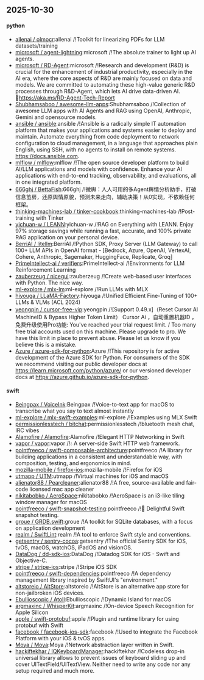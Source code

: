 ## 2025-10-30

#### python
* [allenai / olmocr](https://github.com/allenai/olmocr):allenai /!Toolkit for linearizing PDFs for LLM datasets/training
* [microsoft / agent-lightning](https://github.com/microsoft/agent-lightning):microsoft /!The absolute trainer to light up AI agents.
* [microsoft / RD-Agent](https://github.com/microsoft/RD-Agent):microsoft /!Research and development (R&D) is crucial for the enhancement of industrial productivity, especially in the AI era, where the core aspects of R&D are mainly focused on data and models. We are committed to automating these high-value generic R&D processes through R&D-Agent, which lets AI drive data-driven AI. 🔗https://aka.ms/RD-Agent-Tech-Report
* [Shubhamsaboo / awesome-llm-apps](https://github.com/Shubhamsaboo/awesome-llm-apps):Shubhamsaboo /!Collection of awesome LLM apps with AI Agents and RAG using OpenAI, Anthropic, Gemini and opensource models.
* [ansible / ansible](https://github.com/ansible/ansible):ansible /!Ansible is a radically simple IT automation platform that makes your applications and systems easier to deploy and maintain. Automate everything from code deployment to network configuration to cloud management, in a language that approaches plain English, using SSH, with no agents to install on remote systems. https://docs.ansible.com.
* [mlflow / mlflow](https://github.com/mlflow/mlflow):mlflow /!The open source developer platform to build AI/LLM applications and models with confidence. Enhance your AI applications with end-to-end tracking, observability, and evaluations, all in one integrated platform.
* [666ghj / BettaFish](https://github.com/666ghj/BettaFish):666ghj /!微舆：人人可用的多Agent舆情分析助手，打破信息茧房，还原舆情原貌，预测未来走向，辅助决策！从0实现，不依赖任何框架。
* [thinking-machines-lab / tinker-cookbook](https://github.com/thinking-machines-lab/tinker-cookbook):thinking-machines-lab /!Post-training with Tinker
* [yichuan-w / LEANN](https://github.com/yichuan-w/LEANN):yichuan-w /!RAG on Everything with LEANN. Enjoy 97% storage savings while running a fast, accurate, and 100% private RAG application on your personal device.
* [BerriAI / litellm](https://github.com/BerriAI/litellm):BerriAI /!Python SDK, Proxy Server (LLM Gateway) to call 100+ LLM APIs in OpenAI format - [Bedrock, Azure, OpenAI, VertexAI, Cohere, Anthropic, Sagemaker, HuggingFace, Replicate, Groq]
* [PrimeIntellect-ai / verifiers](https://github.com/PrimeIntellect-ai/verifiers):PrimeIntellect-ai /!Environments for LLM Reinforcement Learning
* [zauberzeug / nicegui](https://github.com/zauberzeug/nicegui):zauberzeug /!Create web-based user interfaces with Python. The nice way.
* [ml-explore / mlx-lm](https://github.com/ml-explore/mlx-lm):ml-explore /!Run LLMs with MLX
* [hiyouga / LLaMA-Factory](https://github.com/hiyouga/LLaMA-Factory):hiyouga /!Unified Efficient Fine-Tuning of 100+ LLMs & VLMs (ACL 2024)
* [yeongpin / cursor-free-vip](https://github.com/yeongpin/cursor-free-vip):yeongpin /![Support 0.49.x]（Reset Cursor AI MachineID & Bypass Higher Token Limit） Cursor Ai ，自动重置机器ID ， 免费升级使用Pro功能: You've reached your trial request limit. / Too many free trial accounts used on this machine. Please upgrade to pro. We have this limit in place to prevent abuse. Please let us know if you believe this is a mistake.
* [Azure / azure-sdk-for-python](https://github.com/Azure/azure-sdk-for-python):Azure /!This repository is for active development of the Azure SDK for Python. For consumers of the SDK we recommend visiting our public developer docs at https://learn.microsoft.com/python/azure/ or our versioned developer docs at https://azure.github.io/azure-sdk-for-python.

#### swift
* [Beingpax / VoiceInk](https://github.com/Beingpax/VoiceInk):Beingpax /!Voice-to-text app for macOS to transcribe what you say to text almost instantly
* [ml-explore / mlx-swift-examples](https://github.com/ml-explore/mlx-swift-examples):ml-explore /!Examples using MLX Swift
* [permissionlesstech / bitchat](https://github.com/permissionlesstech/bitchat):permissionlesstech /!bluetooth mesh chat, IRC vibes
* [Alamofire / Alamofire](https://github.com/Alamofire/Alamofire):Alamofire /!Elegant HTTP Networking in Swift
* [vapor / vapor](https://github.com/vapor/vapor):vapor /!💧 A server-side Swift HTTP web framework.
* [pointfreeco / swift-composable-architecture](https://github.com/pointfreeco/swift-composable-architecture):pointfreeco /!A library for building applications in a consistent and understandable way, with composition, testing, and ergonomics in mind.
* [mozilla-mobile / firefox-ios](https://github.com/mozilla-mobile/firefox-ios):mozilla-mobile /!Firefox for iOS
* [utmapp / UTM](https://github.com/utmapp/UTM):utmapp /!Virtual machines for iOS and macOS
* [alienator88 / Pearcleaner](https://github.com/alienator88/Pearcleaner):alienator88 /!A free, source-available and fair-code licensed mac app cleaner
* [nikitabobko / AeroSpace](https://github.com/nikitabobko/AeroSpace):nikitabobko /!AeroSpace is an i3-like tiling window manager for macOS
* [pointfreeco / swift-snapshot-testing](https://github.com/pointfreeco/swift-snapshot-testing):pointfreeco /!📸 Delightful Swift snapshot testing.
* [groue / GRDB.swift](https://github.com/groue/GRDB.swift):groue /!A toolkit for SQLite databases, with a focus on application development
* [realm / SwiftLint](https://github.com/realm/SwiftLint):realm /!A tool to enforce Swift style and conventions.
* [getsentry / sentry-cocoa](https://github.com/getsentry/sentry-cocoa):getsentry /!The official Sentry SDK for iOS, tvOS, macOS, watchOS, iPadOS and visionOS.
* [DataDog / dd-sdk-ios](https://github.com/DataDog/dd-sdk-ios):DataDog /!Datadog SDK for iOS - Swift and Objective-C.
* [stripe / stripe-ios](https://github.com/stripe/stripe-ios):stripe /!Stripe iOS SDK
* [pointfreeco / swift-dependencies](https://github.com/pointfreeco/swift-dependencies):pointfreeco /!A dependency management library inspired by SwiftUI's "environment."
* [altstoreio / AltStore](https://github.com/altstoreio/AltStore):altstoreio /!AltStore is an alternative app store for non-jailbroken iOS devices.
* [Ebullioscopic / Atoll](https://github.com/Ebullioscopic/Atoll):Ebullioscopic /!Dynamic Island for macOS
* [argmaxinc / WhisperKit](https://github.com/argmaxinc/WhisperKit):argmaxinc /!On-device Speech Recognition for Apple Silicon
* [apple / swift-protobuf](https://github.com/apple/swift-protobuf):apple /!Plugin and runtime library for using protobuf with Swift
* [facebook / facebook-ios-sdk](https://github.com/facebook/facebook-ios-sdk):facebook /!Used to integrate the Facebook Platform with your iOS & tvOS apps.
* [Moya / Moya](https://github.com/Moya/Moya):Moya /!Network abstraction layer written in Swift.
* [hackiftekhar / IQKeyboardManager](https://github.com/hackiftekhar/IQKeyboardManager):hackiftekhar /!Codeless drop-in universal library allows to prevent issues of keyboard sliding up and cover UITextField/UITextView. Neither need to write any code nor any setup required and much more.
